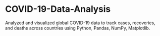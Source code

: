 # COVID-19-Data-Analysis
Analyzed and visualized global COVID-19 data to track cases, recoveries, and deaths across countries using Python, Pandas, NumPy, Matplotlib.
